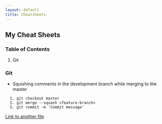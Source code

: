 ```yaml
---
layout: default
title: Cheatsheets
---
```



## My Cheat Sheets

### Table of Contents
1. Git

### Git
- Squishing comments in the development branch while merging to the master

```
  1. git checkout master
  2. git merge --squash <feature-branch>
  3. git commit -m 'Commit message'
```

[Link to another file](git_make_change_commit)
